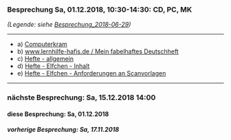 ### Besprechung Sa, 01.12.2018, 10:30-14:30: CD, PC, MK ###
*(Legende: siehe [Besprechung_2018-06-29](Besprechung_2018-06-29.md))*

---

* a) [Computerkram](Besprechung_2018-12-01a_Computerkram.md)
* b) [www.lernhilfe-hafis.de / Mein fabelhaftes Deutschheft](Besprechung_2018-12-01b_www.lernhilfe-hafis.de.md)
* c) [Hefte - allgemein](Besprechung_2018-12-01c_Hefte-allgemein.md)
* d) [Hefte - Elfchen - Inhalt](Besprechung_2018-12-01d_Hefte-Elfchen-Inhalt.md)
* e) [Hefte - Elfchen - Anforderungen an Scanvorlagen](Besprechung_2018-12-01e_Hefte-Elfchen-Scanvorlagen.md)

___
  
### nächste Besprechung: Sa, 15.12.2018 14:00 ###
#### diese Besprechung: Sa, 01.12.2018 ####
##### vorherige Besprechung: Sa, 17.11.2018 #####
